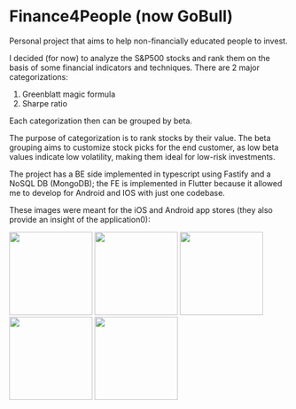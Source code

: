 # Finance4People (now GoBull)
Personal project that aims to help non-financially educated people to invest.

I decided (for now) to analyze the S&P500 stocks and rank them on the basis of some financial indicators and techniques.
There are 2 major categorizations:
1. Greenblatt magic formula
2. Sharpe ratio

Each categorization then can be grouped by beta.

The purpose of categorization is to rank stocks by their value. 
The beta grouping aims to customize stock picks for the end customer, as low beta values indicate low volatility, making them ideal for low-risk investments.

The project has a BE side implemented in typescript using Fastify and a NoSQL DB (MongoDB); the FE is implemented in Flutter because it allowed me to develop for Android and IOS with just one codebase.

These images were meant for the iOS and Android app stores (they also provide an insight of the application0):

<img src="https://github.com/user-attachments/assets/43e4ae0e-4390-48c6-88e4-d951abf34957" style="width: 150px">
<img src="https://github.com/user-attachments/assets/14bfd397-fd61-4faa-98b1-a1c8fee19b6e" style="width: 150px">
<img src="https://github.com/user-attachments/assets/d05222fc-37c1-4da5-9adc-b3a354a57f7c" style="width: 150px">
<img src="https://github.com/user-attachments/assets/a5ec77e3-fd65-47a1-95c4-e1008ed09c69" style="width: 150px">
<img src="https://github.com/user-attachments/assets/bec7fc51-1a29-4c6d-bd15-1e8dcba43fa1" style="width: 150px">
